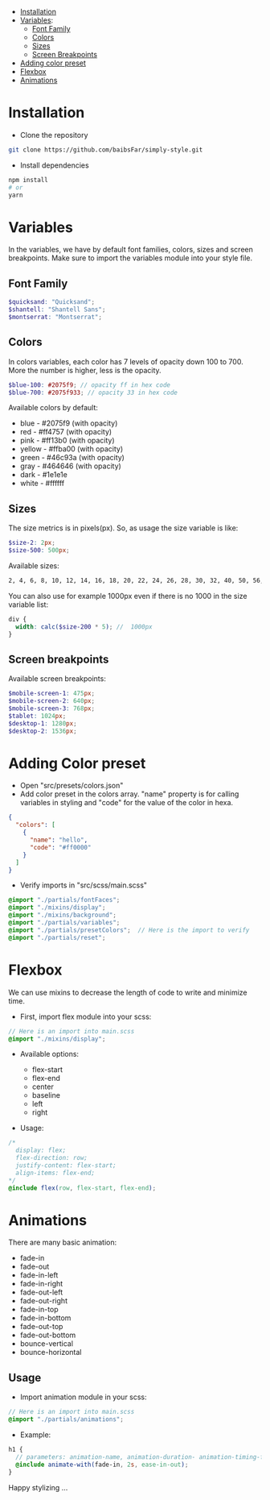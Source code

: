 - [Installation](#installation)
- [Variables](#variables): 
  * [Font Family](#font-family)
  * [Colors](#colors)
  * [Sizes](#sizes)
  * [Screen Breakpoints](#screen-breakpoints)
- [Adding color preset](#adding-color-preset)
- [Flexbox](#flexbox)
- [Animations](#animations)

# Installation
- Clone the repository
```bash
git clone https://github.com/baibsFar/simply-style.git
```

- Install dependencies
```bash
npm install
# or
yarn
```

# Variables
In the variables, we have by default font families, colors, sizes and screen breakpoints. Make sure to import the variables module into your style file.

## Font Family
```scss
$quicksand: "Quicksand";
$shantell: "Shantell Sans";
$montserrat: "Montserrat";
```

## Colors
In colors variables, each color has 7 levels of opacity down 100 to 700. More the number is higher, less is the opacity.
```scss
$blue-100: #2075f9; // opacity ff in hex code
$blue-700: #2075f933; // opacity 33 in hex code
```

Available colors by default:
* blue - #2075f9 (with opacity)
* red - #ff4757 (with opacity)
* pink - #ff13b0 (with opacity)
* yellow - #ffba00 (with opacity)
* green - #46c93a (with opacity)
* gray - #464646 (with opacity)
* dark - #1e1e1e
* white - #ffffff

## Sizes
The size metrics is in pixels(px). So, as usage the size variable is like:
```scss
$size-2: 2px;
$size-500: 500px;
```

Available sizes:
```txt
2, 4, 6, 8, 10, 12, 14, 16, 18, 20, 22, 24, 26, 28, 30, 32, 40, 50, 56, 64, 80, 96, 100, 200, 500
```

You can also use for example 1000px even if there is no 1000 in the size variable list:
```scss
div {
  width: calc($size-200 * 5); //  1000px
}
```

## Screen breakpoints
Available screen breakpoints: 
```scss
$mobile-screen-1: 475px;
$mobile-screen-2: 640px;
$mobile-screen-3: 768px;
$tablet: 1024px;
$desktop-1: 1280px;
$desktop-2: 1536px;
```

# Adding Color preset
- Open "src/presets/colors.json"
- Add color preset in the colors array. "name" property is for calling variables in styling and "code" for the value of the color in hexa.
```json
{
  "colors": [
    {
      "name": "hello",
      "code": "#ff0000"
    }
  ]
}
```

- Verify imports in "src/scss/main.scss"
```scss
@import "./partials/fontFaces";
@import "./mixins/display";
@import "./mixins/background";
@import "./partials/variables";
@import "./partials/presetColors";  // Here is the import to verify
@import "./partials/reset";
```

# Flexbox
We can use mixins to decrease the length of code to write and minimize time.
- First, import flex module into your scss:
```scss
// Here is an import into main.scss
@import "./mixins/display";
```

- Available options:
  * flex-start
  * flex-end
  * center
  * baseline
  * left
  * right

- Usage: 
```scss
/*
  display: flex;
  flex-direction: row;
  justify-content: flex-start;
  align-items: flex-end;
*/
@include flex(row, flex-start, flex-end);
```

# Animations
There are many basic animation:
- fade-in
- fade-out
- fade-in-left
- fade-in-right
- fade-out-left
- fade-out-right
- fade-in-top
- fade-in-bottom
- fade-out-top
- fade-out-bottom
- bounce-vertical
- bounce-horizontal

## Usage
- Import animation module in your scss:
```scss
// Here is an import into main.scss
@import "./partials/animations";
```

- Example:
```scss
h1 {
  // parameters: animation-name, animation-duration- animation-timing-function
  @include animate-with(fade-in, 2s, ease-in-out);
}
```

Happy stylizing ...